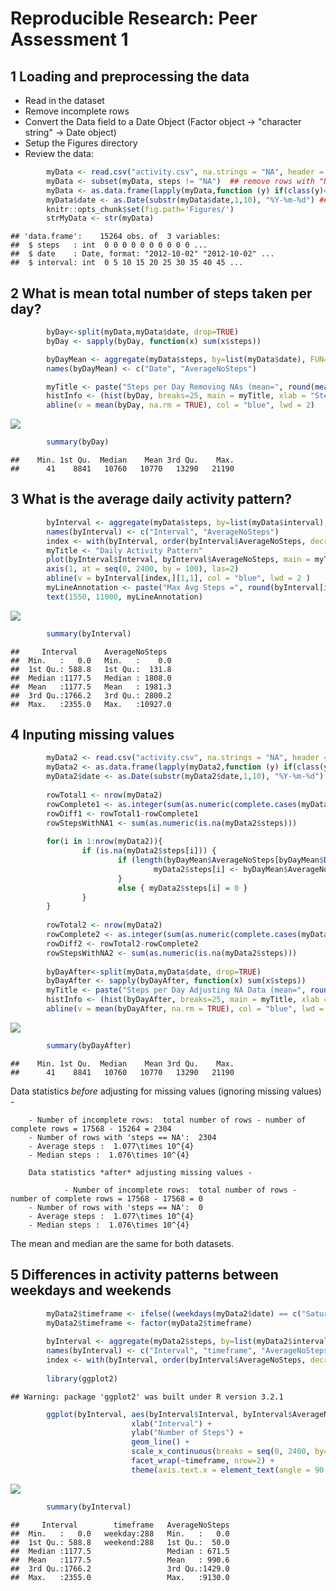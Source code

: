 # Reproducible Research: Peer Assessment 1

## 1 Loading and preprocessing the data

 - Read in the dataset
 - Remove incomplete rows
 - Convert the Data field to a Date Object (Factor object -> "character string" -> Date object)
 - Setup the Figures directory
 - Review the data:


```r
        myData <- read.csv("activity.csv", na.strings = "NA", header = TRUE)
        myData <- subset(myData, steps != "NA")  ## remove rows with "Not Available" data
        myData <- as.data.frame(lapply(myData,function (y) if(class(y)=="factor" ) as.character(y) else y),stringsAsFactors=F)
        myData$date <- as.Date(substr(myData$date,1,10), "%Y-%m-%d") ## Convert character Date to Date object
        knitr::opts_chunk$set(fig.path='Figures/')
        strMyData <- str(myData)
```

```
## 'data.frame':	15264 obs. of  3 variables:
##  $ steps   : int  0 0 0 0 0 0 0 0 0 0 ...
##  $ date    : Date, format: "2012-10-02" "2012-10-02" ...
##  $ interval: int  0 5 10 15 20 25 30 35 40 45 ...
```



## 2 What is mean total number of steps taken per day?


```r
        byDay<-split(myData,myData$date, drop=TRUE)
        byDay <- sapply(byDay, function(x) sum(x$steps))  

        byDayMean <- aggregate(myData$steps, by=list(myData$date), FUN=mean)
        names(byDayMean) <- c("Date", "AverageNoSteps")

        myTitle <- paste("Steps per Day Removing NAs (mean=", round(mean(byDay, na.rm = TRUE), digits = 0), ")" )
        histInfo <- (hist(byDay, breaks=25, main = myTitle, xlab = "Steps", xlim=c(0,24000), ylim=c(0, 12)))
        abline(v = mean(byDay, na.rm = TRUE), col = "blue", lwd = 2)
```

![](Figures/unnamed-chunk-2-1.png) 

```r
        summary(byDay)
```

```
##    Min. 1st Qu.  Median    Mean 3rd Qu.    Max. 
##      41    8841   10760   10770   13290   21190
```

## 3 What is the average daily activity pattern?


```r
        byInterval <- aggregate(myData$steps, by=list(myData$interval), FUN=sum)
        names(byInterval) <- c("Interval", "AverageNoSteps")
        index <- with(byInterval, order(byInterval$AverageNoSteps, decreasing = TRUE))
        myTitle <- "Daily Activity Pattern"
        plot(byInterval$Interval, byInterval$AverageNoSteps, main = myTitle, type="l", ylim=c(0,12000), pch="|", xlab = "Time Interval", ylab = "Steps", xaxt="n")
        axis(1, at = seq(0, 2400, by = 100), las=2)
        abline(v = byInterval[index,][1,1], col = "blue", lwd = 2 )
        myLineAnnotation <- paste("Max Avg Steps =", round(byInterval[index,][1,2], digits=0), " @ Interval =", byInterval[index,][1,1])
        text(1550, 11000, myLineAnnotation)
```

![](Figures/unnamed-chunk-3-1.png) 

```r
        summary(byInterval)
```

```
##     Interval      AverageNoSteps   
##  Min.   :   0.0   Min.   :    0.0  
##  1st Qu.: 588.8   1st Qu.:  131.8  
##  Median :1177.5   Median : 1808.0  
##  Mean   :1177.5   Mean   : 1981.3  
##  3rd Qu.:1766.2   3rd Qu.: 2800.2  
##  Max.   :2355.0   Max.   :10927.0
```

## 4 Inputing missing values


```r
        myData2 <- read.csv("activity.csv", na.strings = "NA", header = TRUE)
        myData2 <- as.data.frame(lapply(myData2,function (y) if(class(y)=="factor" ) as.character(y) else y),stringsAsFactors=F)
        myData2$date <- as.Date(substr(myData2$date,1,10), "%Y-%m-%d")
        
        rowTotal1 <- nrow(myData2)
        rowComplete1 <- as.integer(sum(as.numeric(complete.cases(myData2))))
        rowDiff1 <- rowTotal1-rowComplete1
        rowStepsWithNA1 <- sum(as.numeric(is.na(myData2$steps)))
        
        for(i in 1:nrow(myData2)){
                if (is.na(myData2$steps[i])) {
                        if (length(byDayMean$AverageNoSteps[byDayMean$Date == myData2$date[i]]) != 0) {
                                myData2$steps[i] <- byDayMean$AverageNoSteps[byDay$Date == myData2$date[i]]
                        }
                        else { myData2$steps[i] = 0 }                        
                }
        }
        
        rowTotal2 <- nrow(myData2)
        rowComplete2 <- as.integer(sum(as.numeric(complete.cases(myData2))))
        rowDiff2 <- rowTotal2-rowComplete2
        rowStepsWithNA2 <- sum(as.numeric(is.na(myData2$steps)))
        
        byDayAfter<-split(myData,myData$date, drop=TRUE)
        byDayAfter <- sapply(byDayAfter, function(x) sum(x$steps))  
        myTitle <- paste("Steps per Day Adjusting NA Data (mean=", round(mean(byDayAfter), digits = 0), ")" )
        histInfo <- (hist(byDayAfter, breaks=25, main = myTitle, xlab = "Steps", xlim=c(0,24000), ylim=c(0, 12)))
        abline(v = mean(byDayAfter, na.rm = TRUE), col = "blue", lwd = 2)
```

![](Figures/unnamed-chunk-4-1.png) 

```r
        summary(byDayAfter) 
```

```
##    Min. 1st Qu.  Median    Mean 3rd Qu.    Max. 
##      41    8841   10760   10770   13290   21190
```

Data statistics *before* adjusting for missing values (ignoring missing values) - 
        
        - Number of incomplete rows:  total number of rows - number of complete rows = 17568 - 15264 = 2304  
        - Number of rows with 'steps == NA':  2304
        - Average steps :  1.077\times 10^{4} 
        - Median steps :  1.076\times 10^{4} 
        
        Data statistics *after* adjusting missing values - 
                
                - Number of incomplete rows:  total number of rows - number of complete rows = 17568 - 17568 = 0  
        - Number of rows with 'steps == NA':  0
        - Average steps :  1.077\times 10^{4}  
        - Median steps :  1.076\times 10^{4} 
        
The mean and median are the same for both datasets.

## 5 Differences in activity patterns between weekdays and weekends


```r
        myData2$timeframe <- ifelse((weekdays(myData2$date) == c("Saturday")) | (weekdays(myData2$date) == c("Sunday")),"weekend", "weekday")
        myData2$timeframe <- factor(myData2$timeframe)
        
        byInterval <- aggregate(myData2$steps, by=list(myData2$interval, myData2$timeframe), FUN=sum)
        names(byInterval) <- c("Interval", "timeframe", "AverageNoSteps")
        index <- with(byInterval, order(byInterval$AverageNoSteps, decreasing = TRUE))
        
        library(ggplot2)
```

```
## Warning: package 'ggplot2' was built under R version 3.2.1
```

```r
        ggplot(byInterval, aes(byInterval$Interval, byInterval$AverageNoSteps)) +
                           xlab("Interval") +
                           ylab("Number of Steps") +
                           geom_line() +
                           scale_x_continuous(breaks = seq(0, 2400, by=100)) +
                           facet_wrap(~timeframe, nrow=2) + 
                           theme(axis.text.x = element_text(angle = 90, hjust = 1))
```

![](Figures/unnamed-chunk-5-1.png) 

```r
        summary(byInterval)
```

```
##     Interval        timeframe   AverageNoSteps  
##  Min.   :   0.0   weekday:288   Min.   :   0.0  
##  1st Qu.: 588.8   weekend:288   1st Qu.:  50.0  
##  Median :1177.5                 Median : 671.5  
##  Mean   :1177.5                 Mean   : 990.6  
##  3rd Qu.:1766.2                 3rd Qu.:1429.0  
##  Max.   :2355.0                 Max.   :9130.0
```
